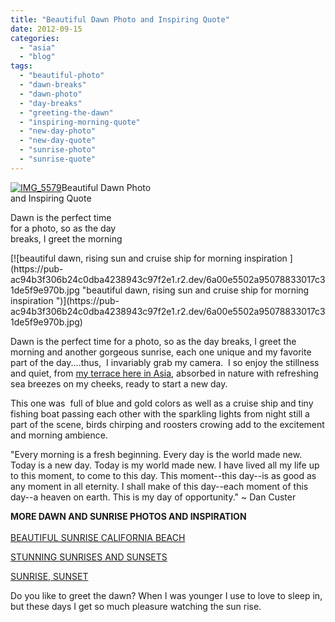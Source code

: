 ```yaml
---
title: "Beautiful Dawn Photo and Inspiring Quote"
date: 2012-09-15
categories: 
  - "asia"
  - "blog"
tags: 
  - "beautiful-photo"
  - "dawn-breaks"
  - "dawn-photo"
  - "day-breaks"
  - "greeting-the-dawn"
  - "inspiring-morning-quote"
  - "new-day-photo"
  - "new-day-quote"
  - "sunrise-photo"
  - "sunrise-quote"
---
```


[![IMG_5579](https://pub-ac94b3f306b24c0dba4238943c97f2e1.r2.dev/6a00e5502a95078833017744bc0d3e970d.jpg "IMG_5579")](https://pub-ac94b3f306b24c0dba4238943c97f2e1.r2.dev/6a00e5502a95078833017744bc0d3e970d.jpg)Beautiful Dawn Photo  
and Inspiring Quote  
  
Dawn is the perfect time  
for a photo, so as the day  
breaks, I greet the morning

<!--more--> [![beautiful dawn, rising sun and cruise ship for morning inspiration ](https://pub-ac94b3f306b24c0dba4238943c97f2e1.r2.dev/6a00e5502a95078833017c31de5f9e970b.jpg "beautiful dawn, rising sun and cruise ship for morning inspiration ")](https://pub-ac94b3f306b24c0dba4238943c97f2e1.r2.dev/6a00e5502a95078833017c31de5f9e970b.jpg)  
  
Dawn is the perfect time for a photo, so as the day breaks, I greet the morning and another gorgeous sunrise, each one unique and my favorite part of the day....thus,  I invariably grab my camera.  I so enjoy the stillness and quiet, from [my terrace here in Asia](http://soultravelers3new.local/2012/03/finding-a-vacation-rental-apartment-in-penang-2.html "rental apartment in Penang, Malaysia"), absorbed in nature with refreshing sea breezes on my cheeks, ready to start a new day.  
  
This one was  full of blue and gold colors as well as a cruise ship and tiny fishing boat passing each other with the sparkling lights from night still a part of the scene, birds chirping and roosters crowing add to the excitement and morning ambience.  
  
"Every morning is a fresh beginning. Every day is the world made new. Today is a new day. Today is my world made new. I have lived all my life up to this moment, to come to this day. This moment--this day--is as good as any moment in all eternity. I shall make of this day--each moment of this day--a heaven on earth. This is my day of opportunity." ~ Dan Custer  
  
**MORE DAWN AND SUNRISE PHOTOS AND INSPIRATION**  
[  
BEAUTIFUL SUNRISE CALIFORNIA BEACH](http://soultravelers3new.local/2011/11/beautiful-sunrise-california-beach.html "BEAUTIFUL SUNRISE CALIFORNIA")  
  
[STUNNING SUNRISES AND SUNSETS](http://soultravelers3new.local/2011/11/beautiful-sunrises-and-sunsets.html "STUNNING SUNRISES AND SUNSETS")  
  
[SUNRISE, SUNSET](http://soultravelers3new.local/2012/07/sunrise-sunset.html "SUNRISE , SUNSET")  
  
  
Do you like to greet the dawn? When I was younger I use to love to sleep in, but these days I get so much pleasure watching the sun rise.
